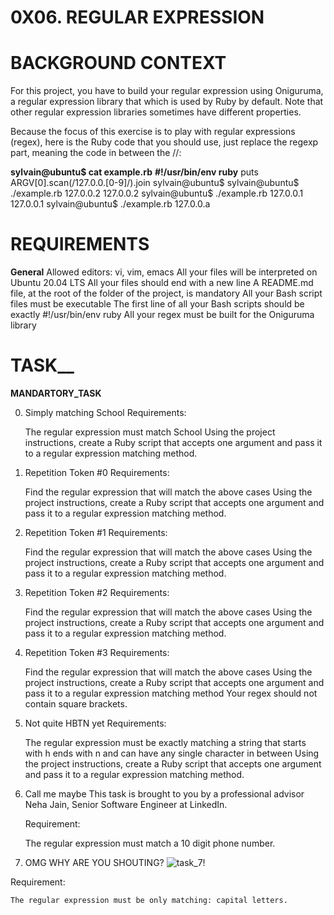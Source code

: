 # 0X06. REGULAR EXPRESSION

# BACKGROUND CONTEXT

For this project, you have to build your regular expression using Oniguruma, a regular expression library that which is used by Ruby by default. Note that other regular expression libraries sometimes have different properties.

Because the focus of this exercise is to play with regular expressions (regex), here is the Ruby code that you should use, just replace the regexp part, meaning the code in between the //:

**sylvain@ubuntu$ cat example.rb**
**#!/usr/bin/env ruby**
puts ARGV[0].scan(/127.0.0.[0-9]/).join
sylvain@ubuntu$
sylvain@ubuntu$ ./example.rb 127.0.0.2
127.0.0.2
sylvain@ubuntu$ ./example.rb 127.0.0.1
127.0.0.1
sylvain@ubuntu$ ./example.rb 127.0.0.a

# REQUIREMENTS

**General**
    Allowed editors: vi, vim, emacs
    All your files will be interpreted on Ubuntu 20.04 LTS
    All your files should end with a new line
    A README.md file, at the root of the folder of the project, is mandatory
    All your Bash script files must be executable
    The first line of all your Bash scripts should be exactly #!/usr/bin/env ruby
    All your regex must be built for the Oniguruma library

# TASK__
**MANDARTORY_TASK**

0. Simply matching School
Requirements:

    The regular expression must match School
    Using the project instructions, create a Ruby script that accepts one argument and pass it to a regular expression matching method.

1. Repetition Token #0
Requirements:

    Find the regular expression that will match the above cases
    Using the project instructions, create a Ruby script that accepts one argument and pass it to a regular expression matching method.

2. Repetition Token #1
Requirements:

    Find the regular expression that will match the above cases
    Using the project instructions, create a Ruby script that accepts one argument and pass it to a regular expression matching method.

3. Repetition Token #2
Requirements:

    Find the regular expression that will match the above cases
    Using the project instructions, create a Ruby script that accepts one argument and pass it to a regular expression matching method.

4. Repetition Token #3
Requirements:

    Find the regular expression that will match the above cases
    Using the project instructions, create a Ruby script that accepts one argument and pass it to a regular expression matching method
    Your regex should not contain square brackets.

5. Not quite HBTN yet
Requirements:

    The regular expression must be exactly matching a string that starts with h ends with n and can have any single character in between
    Using the project instructions, create a Ruby script that accepts one argument and pass it to a regular expression matching method.

6. Call me maybe
This task is brought to you by a professional advisor Neha Jain, Senior Software Engineer at LinkedIn.

    Requirement:

    The regular expression must match a 10 digit phone number.

7. OMG WHY ARE YOU SHOUTING?
    ![task_7!](https://intranet.alxswe.com/images/contents/sysadmin/projects/78/shouting.jpg)

Requirement:

    The regular expression must be only matching: capital letters.